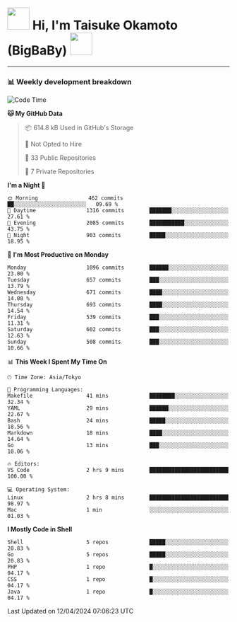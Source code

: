 <!-- Title -->
<h1>
    <img src="https://media.tenor.com/TlyRveJkgo4AAAAi/cloud-cloud-strife.gif" width="50"/> 
    Hi, I'm Taisuke Okamoto (BigBaBy) 
    <img src="https://media.tenor.com/TlyRveJkgo4AAAAi/cloud-cloud-strife.gif" width="50"/>
</h1>

---

<h3> 📊 Weekly development breakdown </h3>
<!-- waka-readme-stats -->

<!--START_SECTION:waka-->
![Code Time](http://img.shields.io/badge/Code%20Time-1%2C728%20hrs%2033%20mins-blue)

**🐱 My GitHub Data** 

> 📦 614.8 kB Used in GitHub's Storage 
 > 
> 🚫 Not Opted to Hire
 > 
> 📜 33 Public Repositories 
 > 
> 🔑 7 Private Repositories 
 > 
**I'm a Night 🦉** 

```text
🌞 Morning                462 commits         ██░░░░░░░░░░░░░░░░░░░░░░░   09.69 % 
🌆 Daytime                1316 commits        ███████░░░░░░░░░░░░░░░░░░   27.61 % 
🌃 Evening                2085 commits        ███████████░░░░░░░░░░░░░░   43.75 % 
🌙 Night                  903 commits         █████░░░░░░░░░░░░░░░░░░░░   18.95 % 
```
📅 **I'm Most Productive on Monday** 

```text
Monday                   1096 commits        ██████░░░░░░░░░░░░░░░░░░░   23.00 % 
Tuesday                  657 commits         ███░░░░░░░░░░░░░░░░░░░░░░   13.79 % 
Wednesday                671 commits         ████░░░░░░░░░░░░░░░░░░░░░   14.08 % 
Thursday                 693 commits         ████░░░░░░░░░░░░░░░░░░░░░   14.54 % 
Friday                   539 commits         ███░░░░░░░░░░░░░░░░░░░░░░   11.31 % 
Saturday                 602 commits         ███░░░░░░░░░░░░░░░░░░░░░░   12.63 % 
Sunday                   508 commits         ███░░░░░░░░░░░░░░░░░░░░░░   10.66 % 
```


📊 **This Week I Spent My Time On** 

```text
🕑︎ Time Zone: Asia/Tokyo

💬 Programming Languages: 
Makefile                 41 mins             ████████░░░░░░░░░░░░░░░░░   32.34 % 
YAML                     29 mins             ██████░░░░░░░░░░░░░░░░░░░   22.67 % 
Bash                     24 mins             █████░░░░░░░░░░░░░░░░░░░░   18.56 % 
Markdown                 18 mins             ████░░░░░░░░░░░░░░░░░░░░░   14.64 % 
Go                       13 mins             ███░░░░░░░░░░░░░░░░░░░░░░   10.06 % 

🔥 Editors: 
VS Code                  2 hrs 9 mins        █████████████████████████   100.00 % 

💻 Operating System: 
Linux                    2 hrs 8 mins        █████████████████████████   98.97 % 
Mac                      1 min               ░░░░░░░░░░░░░░░░░░░░░░░░░   01.03 % 
```

**I Mostly Code in Shell** 

```text
Shell                    5 repos             █████░░░░░░░░░░░░░░░░░░░░   20.83 % 
Go                       5 repos             █████░░░░░░░░░░░░░░░░░░░░   20.83 % 
PHP                      1 repo              █░░░░░░░░░░░░░░░░░░░░░░░░   04.17 % 
CSS                      1 repo              █░░░░░░░░░░░░░░░░░░░░░░░░   04.17 % 
Java                     1 repo              █░░░░░░░░░░░░░░░░░░░░░░░░   04.17 % 
```




 Last Updated on 12/04/2024 07:06:23 UTC
<!--END_SECTION:waka-->

